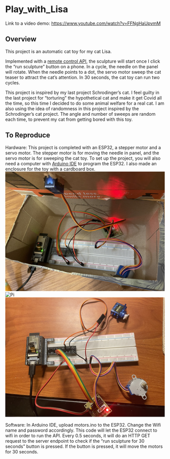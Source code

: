 # Play_with_Lisa
Link to a video demo: https://www.youtube.com/watch?v=FFNgHaUpvmM
## Overview
This project is an automatic cat toy for my cat Lisa.

Implemented with a [remote control API](https://github.com/mbennett12/kinetic-sculpture-webapi), the sculpture will start once I click the “run sculpture” button on a phone. In a cycle, the needle on the panel will rotate. When the needle points to a dot, the servo motor sweep the cat teaser to attract the cat’s attention. In 30 seconds, the cat toy can run two cycles.

This project is inspired by my last project Schrodinger’s cat. I feel guilty in the last project for “torturing” the hypothetical cat and make it get Covid all the time, so this time I decided to do some animal welfare for a real cat. I am also using the idea of randomness in this project inspired by the Schrodinger’s cat project. The angle and number of sweeps are random each time, to prevent my cat from getting bored with this toy.

## To Reproduce
Hardware:
This project is completed with an ESP32, a stepper motor and a servo motor. The stepper motor is for moving the needle in panel, and the servo motor is for sweeping the cat toy. To set up the project, you will also need a computer with [Arduino IDE](https://www.arduino.cc) to program the ESP32. I also made an enclosure for the toy with a cardboard box.
![controller](./IMG_7430.jpg) ![Pi](./IMG_7428.jpg) ![Pi](./IMG_7423.jpg) 


Software:
In Arduino IDE, upload motors.ino to the ESP32. Change the Wifi name and password accordingly. This code will let the ESP32 connect to wifi in order to run the API. Every 0.5 seconds, it will do an HTTP GET request to the server endpoint to check if the “run sculpture for 30 seconds” button is pressed. If the button is pressed, it will move the motors for 30 seconds.

